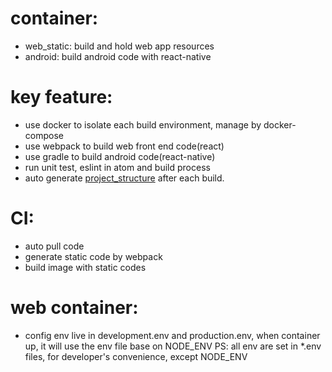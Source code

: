 # container:
* web_static: build and hold web app resources
* android: build android code with react-native

# key feature:
* use docker to isolate each build environment, manage by docker-compose
* use webpack to build web front end code(react)
* use gradle to build android code(react-native)
* run unit test, eslint in atom and build process
* auto generate [project_structure](../docs/project_structure.md) after each build.

# CI:
* auto pull code
* generate static code by webpack
* build image with static codes

# web container:
* config env live in development.env and production.env, when container up, it will use the env file base on NODE_ENV
  PS: all env are set in *.env files, for developer's convenience, except NODE_ENV
